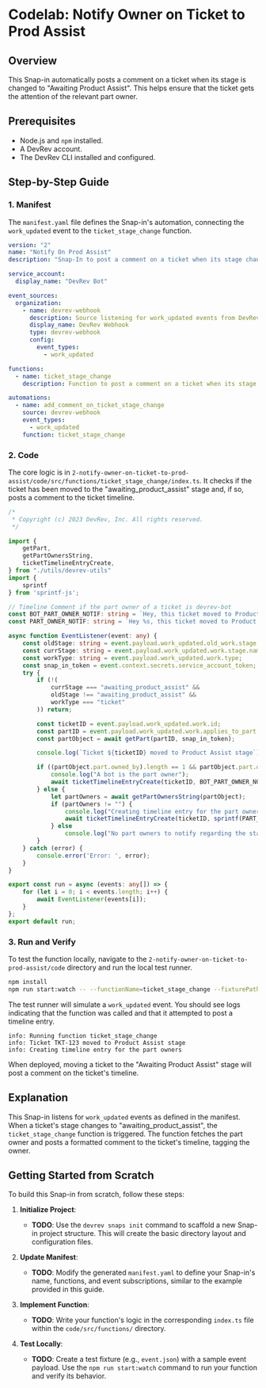 # Codelab: Notify Owner on Ticket to Prod Assist

## Overview
This Snap-in automatically posts a comment on a ticket when its stage is changed to "Awaiting Product Assist". This helps ensure that the ticket gets the attention of the relevant part owner.

## Prerequisites
- Node.js and `npm` installed.
- A DevRev account.
- The DevRev CLI installed and configured.

## Step-by-Step Guide

### 1. Manifest
The `manifest.yaml` file defines the Snap-in's automation, connecting the `work_updated` event to the `ticket_stage_change` function.

```yaml
version: "2"
name: "Notify On Prod Assist"
description: "Snap-In to post a comment on a ticket when its stage changes to 'Awaiting Product Assist'"

service_account:
  display_name: "DevRev Bot"

event_sources:
  organization:
    - name: devrev-webhook
      description: Source listening for work_updated events from DevRev.
      display_name: DevRev Webhook
      type: devrev-webhook
      config:
        event_types:
          - work_updated

functions:
  - name: ticket_stage_change
    description: Function to post a comment on a ticket when its stage changes to "Awaiting Product Assist".

automations:
  - name: add_comment_on_ticket_stage_change
    source: devrev-webhook
    event_types:
      - work_updated
    function: ticket_stage_change
```

### 2. Code
The core logic is in `2-notify-owner-on-ticket-to-prod-assist/code/src/functions/ticket_stage_change/index.ts`. It checks if the ticket has been moved to the "awaiting_product_assist" stage and, if so, posts a comment to the ticket timeline.

```typescript
/*
 * Copyright (c) 2023 DevRev, Inc. All rights reserved.
 */

import {
	getPart,
	getPartOwnersString,
	ticketTimelineEntryCreate,
} from "./utils/devrev-utils"
import {
	sprintf
} from 'sprintf-js';

// Timeline Comment if the part owner of a ticket is devrev-bot
const BOT_PART_OWNER_NOTIF: string = `Hey, this ticket moved to Product Assist stage and may need attention.`;
const PART_OWNER_NOTIF: string = `Hey %s, this ticket moved to Product Assist stage and may need your attention. You are being notified because you are the part owner of this ticket.`;

async function EventListener(event: any) {
	const oldStage: string = event.payload.work_updated.old_work.stage.name;
	const currStage: string = event.payload.work_updated.work.stage.name;
	const workType: string = event.payload.work_updated.work.type;
	const snap_in_token = event.context.secrets.service_account_token;
	try {
		if (!(
			currStage === "awaiting_product_assist" &&
			oldStage !== "awaiting_product_assist" &&
			workType === "ticket"
		)) return;

		const ticketID = event.payload.work_updated.work.id;
		const partID = event.payload.work_updated.work.applies_to_part.id;
		const partObject = await getPart(partID, snap_in_token);

		console.log(`Ticket ${ticketID} moved to Product Assist stage`);

		if ((partObject.part.owned_by).length == 1 && partObject.part.owned_by[0].type != "dev_user") {
			console.log("A bot is the part owner");
			await ticketTimelineEntryCreate(ticketID, BOT_PART_OWNER_NOTIF, snap_in_token);
		} else {
			let partOwners = await getPartOwnersString(partObject);
			if (partOwners != "") {
				console.log("Creating timeline entry for the part owners");
				await ticketTimelineEntryCreate(ticketID, sprintf(PART_OWNER_NOTIF, [partOwners]), snap_in_token);
			} else
				console.log("No part owners to notify regarding the stage change");
		}
	} catch (error) {
		console.error('Error: ', error);
	}
}

export const run = async (events: any[]) => {
	for (let i = 0; i < events.length; i++) {
		await EventListener(events[i]);
	}
};
export default run;
```

### 3. Run and Verify
To test the function locally, navigate to the `2-notify-owner-on-ticket-to-prod-assist/code` directory and run the local test runner.

```bash
npm install
npm run start:watch -- --functionName=ticket_stage_change --fixturePath=work_updated_event.json
```

The test runner will simulate a `work_updated` event. You should see logs indicating that the function was called and that it attempted to post a timeline entry.

```
info: Running function ticket_stage_change
info: Ticket TKT-123 moved to Product Assist stage
info: Creating timeline entry for the part owners
```

When deployed, moving a ticket to the "Awaiting Product Assist" stage will post a comment on the ticket's timeline.

## Explanation
This Snap-in listens for `work_updated` events as defined in the manifest. When a ticket's stage changes to "awaiting_product_assist", the `ticket_stage_change` function is triggered. The function fetches the part owner and posts a formatted comment to the ticket's timeline, tagging the owner.

## Getting Started from Scratch
To build this Snap-in from scratch, follow these steps:

1.  **Initialize Project**:
    - **TODO**: Use the `devrev snaps init` command to scaffold a new Snap-in project structure. This will create the basic directory layout and configuration files.

2.  **Update Manifest**:
    - **TODO**: Modify the generated `manifest.yaml` to define your Snap-in's name, functions, and event subscriptions, similar to the example provided in this guide.

3.  **Implement Function**:
    - **TODO**: Write your function's logic in the corresponding `index.ts` file within the `code/src/functions/` directory.

4.  **Test Locally**:
    - **TODO**: Create a test fixture (e.g., `event.json`) with a sample event payload. Use the `npm run start:watch` command to run your function and verify its behavior.
